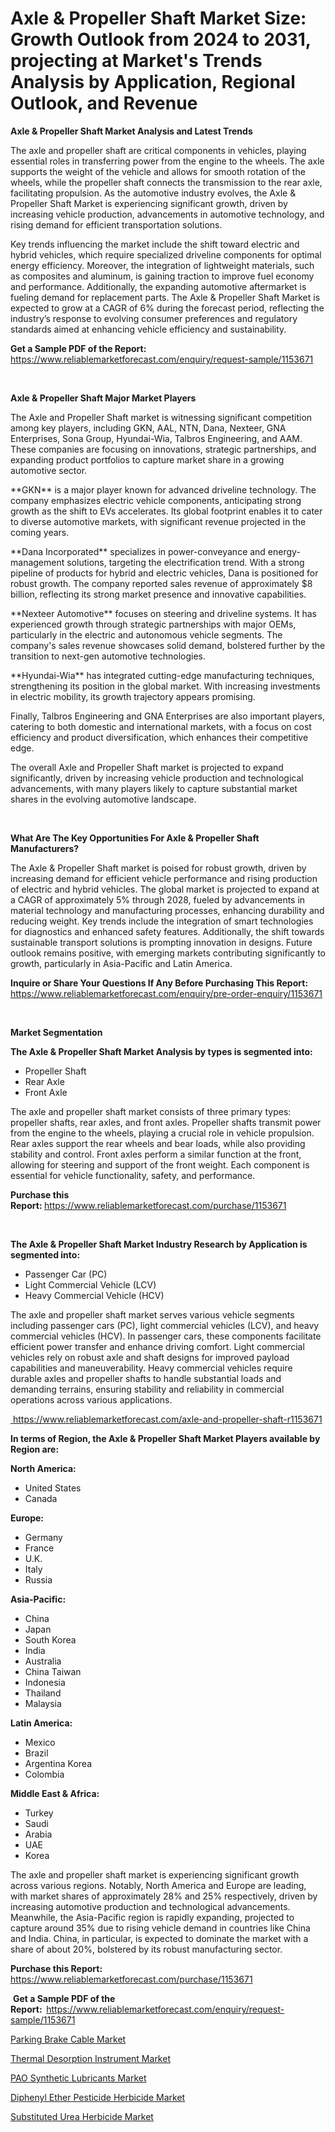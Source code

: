 <p><h1>Axle & Propeller Shaft Market Size: Growth Outlook from 2024 to 2031, projecting at Market's Trends Analysis by Application, Regional Outlook, and Revenue</h1></p><p><strong>Axle & Propeller Shaft Market Analysis and Latest Trends</strong></p>
<p><p>The axle and propeller shaft are critical components in vehicles, playing essential roles in transferring power from the engine to the wheels. The axle supports the weight of the vehicle and allows for smooth rotation of the wheels, while the propeller shaft connects the transmission to the rear axle, facilitating propulsion. As the automotive industry evolves, the Axle & Propeller Shaft Market is experiencing significant growth, driven by increasing vehicle production, advancements in automotive technology, and rising demand for efficient transportation solutions.</p><p>Key trends influencing the market include the shift toward electric and hybrid vehicles, which require specialized driveline components for optimal energy efficiency. Moreover, the integration of lightweight materials, such as composites and aluminum, is gaining traction to improve fuel economy and performance. Additionally, the expanding automotive aftermarket is fueling demand for replacement parts. The Axle & Propeller Shaft Market is expected to grow at a CAGR of 6% during the forecast period, reflecting the industry’s response to evolving consumer preferences and regulatory standards aimed at enhancing vehicle efficiency and sustainability.</p></p>
<p><strong>Get a Sample PDF of the Report:&nbsp;</strong> <a href="https://www.reliablemarketforecast.com/enquiry/request-sample/1153671">https://www.reliablemarketforecast.com/enquiry/request-sample/1153671</a></p>
<p>&nbsp;</p>
<p><strong>Axle & Propeller Shaft Major Market Players</strong></p>
<p><p>The Axle and Propeller Shaft market is witnessing significant competition among key players, including GKN, AAL, NTN, Dana, Nexteer, GNA Enterprises, Sona Group, Hyundai-Wia, Talbros Engineering, and AAM. These companies are focusing on innovations, strategic partnerships, and expanding product portfolios to capture market share in a growing automotive sector.</p><p>**GKN** is a major player known for advanced driveline technology. The company emphasizes electric vehicle components, anticipating strong growth as the shift to EVs accelerates. Its global footprint enables it to cater to diverse automotive markets, with significant revenue projected in the coming years.</p><p>**Dana Incorporated** specializes in power-conveyance and energy-management solutions, targeting the electrification trend. With a strong pipeline of products for hybrid and electric vehicles, Dana is positioned for robust growth. The company reported sales revenue of approximately $8 billion, reflecting its strong market presence and innovative capabilities.</p><p>**Nexteer Automotive** focuses on steering and driveline systems. It has experienced growth through strategic partnerships with major OEMs, particularly in the electric and autonomous vehicle segments. The company's sales revenue showcases solid demand, bolstered further by the transition to next-gen automotive technologies.</p><p>**Hyundai-Wia** has integrated cutting-edge manufacturing techniques, strengthening its position in the global market. With increasing investments in electric mobility, its growth trajectory appears promising.</p><p>Finally, Talbros Engineering and GNA Enterprises are also important players, catering to both domestic and international markets, with a focus on cost efficiency and product diversification, which enhances their competitive edge.</p><p>The overall Axle and Propeller Shaft market is projected to expand significantly, driven by increasing vehicle production and technological advancements, with many players likely to capture substantial market shares in the evolving automotive landscape.</p></p>
<p>&nbsp;</p>
<p><strong>What Are The Key Opportunities For Axle & Propeller Shaft Manufacturers?</strong></p>
<p><p>The Axle & Propeller Shaft market is poised for robust growth, driven by increasing demand for efficient vehicle performance and rising production of electric and hybrid vehicles. The global market is projected to expand at a CAGR of approximately 5% through 2028, fueled by advancements in material technology and manufacturing processes, enhancing durability and reducing weight. Key trends include the integration of smart technologies for diagnostics and enhanced safety features. Additionally, the shift towards sustainable transport solutions is prompting innovation in designs. Future outlook remains positive, with emerging markets contributing significantly to growth, particularly in Asia-Pacific and Latin America.</p></p>
<p><strong>Inquire or Share Your Questions If Any Before Purchasing This Report:</strong> <a href="https://www.reliablemarketforecast.com/enquiry/pre-order-enquiry/1153671">https://www.reliablemarketforecast.com/enquiry/pre-order-enquiry/1153671</a></p>
<p>&nbsp;</p>
<p><strong>Market Segmentation</strong></p>
<p><strong>The Axle & Propeller Shaft Market Analysis by types is segmented into:</strong></p>
<p><ul><li>Propeller Shaft</li><li>Rear Axle</li><li>Front Axle</li></ul></p>
<p><p>The axle and propeller shaft market consists of three primary types: propeller shafts, rear axles, and front axles. Propeller shafts transmit power from the engine to the wheels, playing a crucial role in vehicle propulsion. Rear axles support the rear wheels and bear loads, while also providing stability and control. Front axles perform a similar function at the front, allowing for steering and support of the front weight. Each component is essential for vehicle functionality, safety, and performance.</p></p>
<p><strong>Purchase this Report:&nbsp;</strong><a href="https://www.reliablemarketforecast.com/purchase/1153671">https://www.reliablemarketforecast.com/purchase/1153671</a></p>
<p>&nbsp;</p>
<p><strong>The Axle & Propeller Shaft Market Industry Research by Application is segmented into:</strong></p>
<p><ul><li>Passenger Car (PC)</li><li>Light Commercial Vehicle (LCV)</li><li>Heavy Commercial Vehicle (HCV)</li></ul></p>
<p><p>The axle and propeller shaft market serves various vehicle segments including passenger cars (PC), light commercial vehicles (LCV), and heavy commercial vehicles (HCV). In passenger cars, these components facilitate efficient power transfer and enhance driving comfort. Light commercial vehicles rely on robust axle and shaft designs for improved payload capabilities and maneuverability. Heavy commercial vehicles require durable axles and propeller shafts to handle substantial loads and demanding terrains, ensuring stability and reliability in commercial operations across various applications.</p></p>
<p><a href="https://www.reliablemarketforecast.com/axle-and-propeller-shaft-r1153671">&nbsp;https://www.reliablemarketforecast.com/axle-and-propeller-shaft-r1153671</a></p>
<p><strong>In terms of Region, the Axle & Propeller Shaft Market Players available by Region are:</strong></p>
<p>
    <p> <strong> North America: </strong>
        <ul>
            <li>United States</li>
            <li>Canada</li>
        </ul>
        </p> 
    <p> <strong> Europe: </strong>
        <ul>
            <li>Germany</li>
            <li>France</li>
            <li>U.K.</li>
            <li>Italy</li>
            <li>Russia</li>
        </ul>
        </p> 
    <p> <strong> Asia-Pacific: </strong>
        <ul>
            <li>China</li>
            <li>Japan</li>
            <li>South Korea</li>
            <li>India</li>
            <li>Australia</li>
            <li>China Taiwan</li>
            <li>Indonesia</li>
            <li>Thailand</li>
            <li>Malaysia</li>
        </ul>
        </p> 
    <p> <strong> Latin America: </strong>
        <ul>
            <li>Mexico</li>
            <li>Brazil</li>
            <li>Argentina Korea</li>
            <li>Colombia</li>
        </ul>
        </p> 
    <p> <strong> Middle East & Africa: </strong>
        <ul>
            <li>Turkey</li>
            <li>Saudi</li>
            <li>Arabia</li>
            <li>UAE</li>
            <li>Korea</li>
        </ul>
    </p>
    </p>
<p><p>The axle and propeller shaft market is experiencing significant growth across various regions. Notably, North America and Europe are leading, with market shares of approximately 28% and 25% respectively, driven by increasing automotive production and technological advancements. Meanwhile, the Asia-Pacific region is rapidly expanding, projected to capture around 35% due to rising vehicle demand in countries like China and India. China, in particular, is expected to dominate the market with a share of about 20%, bolstered by its robust manufacturing sector.</p></p>
<p><strong>Purchase this Report: </strong><a href="https://www.reliablemarketforecast.com/purchase/1153671">https://www.reliablemarketforecast.com/purchase/1153671</a></p>
<p>&nbsp;<strong>Get a Sample PDF of the Report:&nbsp;&nbsp;</strong><a href="https://www.reliablemarketforecast.com/enquiry/request-sample/1153671">https://www.reliablemarketforecast.com/enquiry/request-sample/1153671</a></p>
<p><strong></strong></p>
<p><p><a href="https://www.linkedin.com/pulse/insights-parking-brake-cable-market-size-which-expanding-sidie?trackingId=rCBcl8SIQqWFA3H4XtkFXQ%3D%3D">Parking Brake Cable Market</a></p><p><a href="https://github.com/WillieWoodard/Market-Research-Report-List-6/blob/main/thermal-desorption-instrument-market.md">Thermal Desorption Instrument Market</a></p><p><a href="https://www.linkedin.com/pulse/pao-synthetic-lubricants-market-growth-segmentation-regional-vcwef?trackingId=o6uM4NbhRe%2B2gJl6CZI%2Blw%3D%3D">PAO Synthetic Lubricants Market</a></p><p><a href="https://issuu.com/reportprime-2/docs/diphenyl-ether-pesticide-herbicide-_6b5d222567b973">Diphenyl Ether Pesticide Herbicide Market</a></p><p><a href="https://issuu.com/reportprime-2/docs/substituted-urea-herbicide-market-s_3b53a0d489ab14">Substituted Urea Herbicide Market</a></p></p>